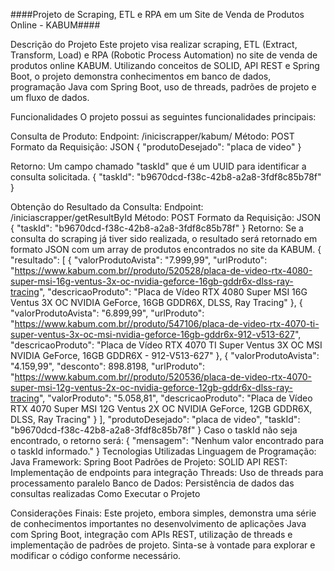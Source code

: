 ####Projeto de Scraping, ETL e RPA em um Site de Venda de Produtos Online - KABUM####

Descrição do Projeto
Este projeto visa realizar scraping, ETL (Extract, Transform, Load) e RPA (Robotic Process Automation) no site de venda de produtos online KABUM. Utilizando conceitos de SOLID, API REST e Spring Boot, o projeto demonstra conhecimentos em banco de dados, programação Java com Spring Boot, uso de threads, padrões de projeto e um fluxo de dados.

Funcionalidades
    O projeto possui as seguintes funcionalidades principais:

Consulta de Produto:
        Endpoint: /iniciscrapper/kabum/
        Método: POST
        Formato da Requisição: JSON
                {
                    "produtoDesejado": "placa de video"
                }
                
Retorno:
    Um campo chamado "taskId" que é um UUID para identificar a consulta solicitada.
                {
                    "taskId": "b9670dcd-f38c-42b8-a2a8-3fdf8c85b78f"
                }
            
Obtenção do Resultado da Consulta:
        Endpoint: /iniciascrapper/getResultById
        Método: POST
        Formato da Requisição: JSON
                {
                    "taskId": "b9670dcd-f38c-42b8-a2a8-3fdf8c85b78f"
                }
Retorno: 
        Se a consulta do scraping já tiver sido realizada, o resultado será retornado em formato JSON com um array de produtos encontrados no site da KABUM.
                {
                    "resultado": [
                        {
                            "valorProdutoAvista": "7.999,99",
                            "urlProduto": "https://www.kabum.com.br//produto/520528/placa-de-video-rtx-4080-super-msi-16g-ventus-3x-oc-nvidia-geforce-16gb-gddr6x-dlss-ray-tracing",
                            "descricaoProduto": "Placa de Vídeo RTX 4080 Super MSI 16G Ventus 3X OC NVIDIA GeForce, 16GB GDDR6X, DLSS, Ray Tracing"
                        },
                        {
                            "valorProdutoAvista": "6.899,99",
                            "urlProduto": "https://www.kabum.com.br//produto/547106/placa-de-video-rtx-4070-ti-super-ventus-3x-oc-msi-nvidia-geforce-16gb-gddr6x-912-v513-627",
                            "descricaoProduto": "Placa de Vídeo RTX 4070 TI Super Ventus 3X OC MSI NVIDIA GeForce, 16GB GDDR6X - 912-V513-627"
                        },
                        {
                            "valorProdutoAvista": "4.159,99",
                            "desconto": 898.8198,
                            "urlProduto": "https://www.kabum.com.br//produto/520536/placa-de-video-rtx-4070-super-msi-12g-ventus-2x-oc-nvidia-geforce-12gb-gddr6x-dlss-ray-tracing",
                            "valorProduto": "5.058,81",
                            "descricaoProduto": "Placa de Vídeo RTX 4070 Super MSI 12G Ventus 2X OC NVIDIA GeForce, 12GB GDDR6X, DLSS, Ray Tracing"
                        }
                    ],
                    "produtoDesejado": "placa de video",
                    "taskId": "b9670dcd-f38c-42b8-a2a8-3fdf8c85b78f"
                }
Caso o taskId não seja encontrado, o retorno será:
                {
                    "mensagem": "Nenhum valor encontrado para o taskId informado."
                }
Tecnologias Utilizadas
            Linguagem de Programação: Java
            Framework: Spring Boot
            Padrões de Projeto: SOLID
            API REST: Implementação de endpoints para integração
            Threads: Uso de threads para processamento paralelo
            Banco de Dados: Persistência de dados das consultas realizadas
            Como Executar o Projeto

Considerações Finais:
        Este projeto, embora simples, demonstra uma série de conhecimentos importantes no desenvolvimento de aplicações Java com Spring Boot, integração com APIs REST, utilização de threads e implementação de padrões de projeto. Sinta-se à vontade para explorar e modificar o código conforme necessário.
